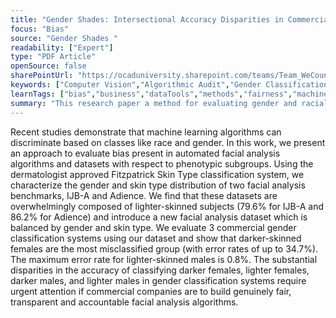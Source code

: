 ```yaml
---
title: "Gender Shades: Intersectional Accuracy Disparities in Commercial Gender Classification"
focus: "Bias"
source: "Gender Shades "
readability: ["Expert"]
type: "PDF Article"
openSource: false
sharePointUrl: "https://ocaduniversity.sharepoint.com/teams/Team_WeCount/Shared%20Documents/Resources%20and%20Tools/Literature%20(curated)/Gender%20Shades.pdf"
keywords: ["Computer Vision","Algorithmic Audit","Gender Classification"]
learnTags: ["bias","business","dataTools","methods","fairness","machineLearning","researchCentre"]
summary: "This research paper a method for evaluating gender and racial bias in AI facial analysis algorithms and datasets using the Fitzpatrick Skin Type classification system. "
---
```

Recent studies demonstrate that machine learning algorithms can discriminate based on classes like race and gender. In this work, we present an approach to evaluate bias present in automated facial analysis algorithms and datasets with respect to phenotypic subgroups. Using the dermatologist approved Fitzpatrick Skin Type classification system, we characterize the gender and skin type distribution of two facial analysis benchmarks, IJB-A and Adience. We find that these datasets are overwhelmingly composed of lighter-skinned subjects (79.6% for IJB-A and 86.2% for Adience) and introduce a new facial analysis dataset which is balanced by gender and skin type. We evaluate 3 commercial gender classification systems using our dataset and show that darker-skinned females are the most misclassified group (with error rates of up to 34.7%). The maximum error rate for lighter-skinned males is 0.8%. The substantial disparities in the accuracy of classifying darker females, lighter females, darker males, and lighter males in gender classification systems require urgent attention if commercial companies are to build genuinely fair, transparent and accountable facial analysis algorithms.
